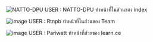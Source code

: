 ![NATTO-DPU](https://github.com/NATTO-DPU/DPU_CE341_Team_HTML/assets/144225177/c1f83866-0127-4380-b778-7ea212d39ab9)
USER : NATTO-DPU
ทำหน้าที่ในส่วนของ index


![image](https://github.com/NATTO-DPU/DPU_CE341_Team_HTML/assets/143697130/99f6b6c0-f3c2-4b24-a785-e868aa504379)
USER : Rtnpb
ทำหน้าที่ในส่วนของ Team


![image](https://github.com/NATTO-DPU/DPU_CE341_Team_HTML/assets/149044545/b1d11848-8dd8-440b-85a7-7355662d74c9)
USER : Pariwatt
ทำหน้าที่ส่วยของ learn.ce
